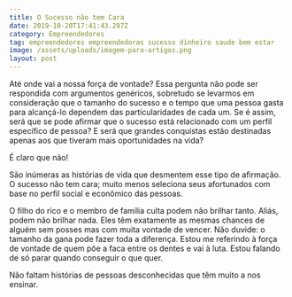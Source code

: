 ```yaml
---
title: O Sucesso não tem Cara
date: 2019-10-20T17:41:43.297Z
category: Empreendedores
tag: empreendedores empreendedoras sucesso dinheiro saude bem estar
image: /assets/uploads/imagem-para-artigos.png
layout: post
---
```



Até onde vai a nossa força de vontade? Essa pergunta não pode ser respondida com argumentos genéricos, sobretudo se levarmos em consideração que o tamanho do sucesso e o tempo que uma pessoa gasta para alcançá-lo dependem das particularidades de cada um. Se é assim, será que se pode afirmar que o sucesso está relacionado com um perfil específico de pessoa? E será que grandes conquistas estão destinadas apenas aos que tiveram mais oportunidades na vida?

É claro que não!

São inúmeras as histórias de vida que desmentem esse tipo de afirmação. O sucesso não tem cara; muito menos seleciona seus afortunados com base no perfil social e econômico das pessoas.

O filho do rico e o membro de família culta podem não brilhar tanto. Aliás, podem não brilhar nada. Eles têm exatamente as mesmas chances de alguém sem posses mas com muita vontade de vencer. Não duvide: o tamanho da gana pode fazer toda a diferença. Estou me referindo à força de vontade de quem põe a faca entre os dentes e vai à luta. Estou falando de só parar quando conseguir o que quer.

Não faltam histórias de pessoas desconhecidas que têm muito a nos ensinar.
